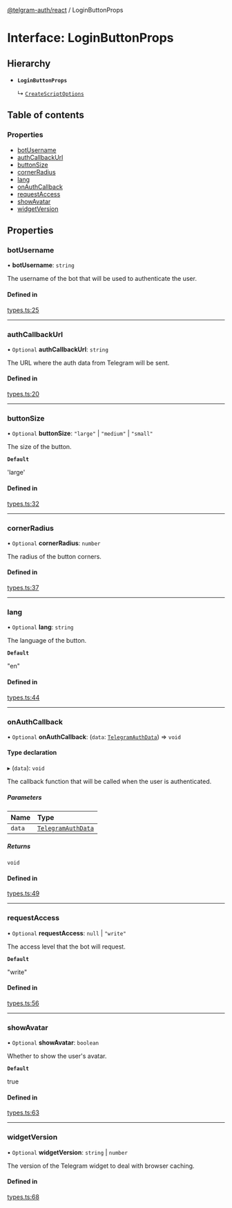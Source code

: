 [@telgram-auth/react](../README.md) / LoginButtonProps

# Interface: LoginButtonProps

## Hierarchy

- **`LoginButtonProps`**

  ↳ [`CreateScriptOptions`](CreateScriptOptions.md)

## Table of contents

### Properties

- [botUsername](LoginButtonProps.md#botusername)
- [authCallbackUrl](LoginButtonProps.md#authcallbackurl)
- [buttonSize](LoginButtonProps.md#buttonsize)
- [cornerRadius](LoginButtonProps.md#cornerradius)
- [lang](LoginButtonProps.md#lang)
- [onAuthCallback](LoginButtonProps.md#onauthcallback)
- [requestAccess](LoginButtonProps.md#requestaccess)
- [showAvatar](LoginButtonProps.md#showavatar)
- [widgetVersion](LoginButtonProps.md#widgetversion)

## Properties

### botUsername

• **botUsername**: `string`

The username of the bot that will be used to authenticate the user.

#### Defined in

[types.ts:25](https://github.com/manzoorwanijk/telegram-auth/blob/58b2f5a/packages/react/src/types.ts#L25)

___

### authCallbackUrl

• `Optional` **authCallbackUrl**: `string`

The URL where the auth data from Telegram will be sent.

#### Defined in

[types.ts:20](https://github.com/manzoorwanijk/telegram-auth/blob/58b2f5a/packages/react/src/types.ts#L20)

___

### buttonSize

• `Optional` **buttonSize**: ``"large"`` \| ``"medium"`` \| ``"small"``

The size of the button.

**`Default`**

'large'

#### Defined in

[types.ts:32](https://github.com/manzoorwanijk/telegram-auth/blob/58b2f5a/packages/react/src/types.ts#L32)

___

### cornerRadius

• `Optional` **cornerRadius**: `number`

The radius of the button corners.

#### Defined in

[types.ts:37](https://github.com/manzoorwanijk/telegram-auth/blob/58b2f5a/packages/react/src/types.ts#L37)

___

### lang

• `Optional` **lang**: `string`

The language of the button.

**`Default`**

"en"

#### Defined in

[types.ts:44](https://github.com/manzoorwanijk/telegram-auth/blob/58b2f5a/packages/react/src/types.ts#L44)

___

### onAuthCallback

• `Optional` **onAuthCallback**: (`data`: [`TelegramAuthData`](TelegramAuthData.md)) => `void`

#### Type declaration

▸ (`data`): `void`

The callback function that will be called when the user is authenticated.

##### Parameters

| Name | Type |
| :------ | :------ |
| `data` | [`TelegramAuthData`](TelegramAuthData.md) |

##### Returns

`void`

#### Defined in

[types.ts:49](https://github.com/manzoorwanijk/telegram-auth/blob/58b2f5a/packages/react/src/types.ts#L49)

___

### requestAccess

• `Optional` **requestAccess**: ``null`` \| ``"write"``

The access level that the bot will request.

**`Default`**

"write"

#### Defined in

[types.ts:56](https://github.com/manzoorwanijk/telegram-auth/blob/58b2f5a/packages/react/src/types.ts#L56)

___

### showAvatar

• `Optional` **showAvatar**: `boolean`

Whether to show the user's avatar.

**`Default`**

true

#### Defined in

[types.ts:63](https://github.com/manzoorwanijk/telegram-auth/blob/58b2f5a/packages/react/src/types.ts#L63)

___

### widgetVersion

• `Optional` **widgetVersion**: `string` \| `number`

The version of the Telegram widget to deal with browser caching.

#### Defined in

[types.ts:68](https://github.com/manzoorwanijk/telegram-auth/blob/58b2f5a/packages/react/src/types.ts#L68)
